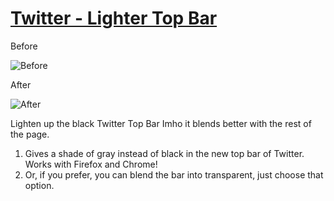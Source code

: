 [Twitter - Lighter Top Bar](http://userstyles.org/styles/51557)
==========
Before

![Before](http://cdn.userstyles.org/style_screenshots/51557_before.png)

After

![After](http://cdn.userstyles.org/style_screenshots/51557_after.png)

Lighten up the black Twitter Top Bar
Imho it blends better with the rest of the page.

1. Gives a shade of gray instead of black in the new top bar of Twitter. Works with Firefox and Chrome!
2. Or, if you prefer, you can blend the bar into transparent, just choose that option.
